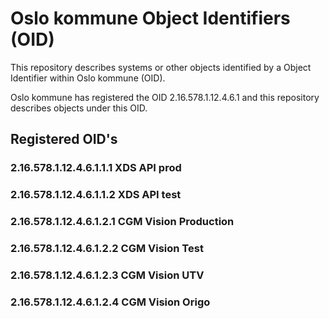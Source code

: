 # Oslo kommune Object Identifiers (OID)

This repository describes systems or other objects identified by a Object Identifier within Oslo kommune (OID).

Oslo kommune has registered the OID 2.16.578.1.12.4.6.1 and this repository describes objects under this OID.

## Registered OID's

### 2.16.578.1.12.4.6.1.1.1 XDS API prod

### 2.16.578.1.12.4.6.1.1.2 XDS API test

### 2.16.578.1.12.4.6.1.2.1 CGM Vision Production

### 2.16.578.1.12.4.6.1.2.2 CGM Vision Test

### 2.16.578.1.12.4.6.1.2.3 CGM Vision UTV

### 2.16.578.1.12.4.6.1.2.4 CGM Vision Origo
